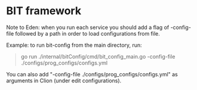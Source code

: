 # BIT framework

Note to Eden: when you run each service you should add a flag of -config-file followed by a path in order to load configurations from file.

Example: to run bit-config from the main directory, run:

> go run ./internal/bitConfig/cmd/bit_config_main.go -config-file ./configs/prog_configs/configs.yml

You can also add "-config-file ./configs/prog_configs/configs.yml" as arguments in Clion (under edit configurations).
